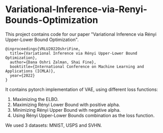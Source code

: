 # Variational-Inference-via-Renyi-Bounds-Optimization
This project contains code for our paper "Variational Inference via Rényi Upper-Lower Bound Optimization".

<div class="snippet-clipboard-content notranslate position-relative overflow-auto" data-snippet-clipboard-copy-content="@inproceedings{VRLU2022OshriFine,
  title={Variational Inference via Rényi Upper-Lower Bound Optimization},
  author={Dana Oshri Zalman, Shai Fine},
  booktitle={International Conference on Machine Learning and Applications (ICMLA)},
  year={2022}
}"><pre class="notranslate"><code>@inproceedings{VRLU2022OshriFine,
  title={Variational Inference via Rényi Upper-Lower Bound Optimization},
  author={Dana Oshri Zalman, Shai Fine},
  booktitle={International Conference on Machine Learning and Applications (ICMLA)},
  year={2022}
}
</code></pre></div>

It contains pytorch implementation of VAE, using different loss functions:
  1. Maximizing the ELBO.
  2. Maximizing Rényi Lower Bound with positive alpha.
  3. Minimizing Rényi Upper Bound with negative alpha.
  4. Using Rényi Upper-Lower Bounds combination as the loss function.

We used 3 datasets: MNIST, USPS and SVHN.
